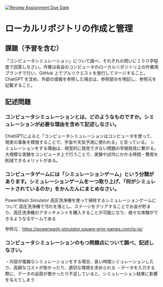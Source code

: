 [![Review Assignment Due Date](https://classroom.github.com/assets/deadline-readme-button-24ddc0f5d75046c5622901739e7c5dd533143b0c8e959d652212380cedb1ea36.svg)](https://classroom.github.com/a/wXVH1iCY)
# ローカルリポジトリの作成と管理

## 課題（予習を含む）

「コンピュータシミュレーション」について調べ、それぞれの問いに１００字程度で回答しなさい。作業は各自のコンピュータのローカルリポジトリ上の作業用ブランチで行い、GitHub 上でプルリクエストを発行してマージすること。ChatGPT を含め、外部の情報を参照した場合は、参照部分を明記し、参照元を記載すること。

## 記述問題

### コンピュータシミュレーションとは、どのようなものですか。シミュレーションが必要な理由を含めて記述しなさい。

ChatGPTによると「コンピュータシミュレーションはコンピュータを使って、現実の事象を模倣することで、宇宙や天気予測に使われる」と言っている。
シミュレーションをする理由は、視覚的に発見できない問題の早期発見に繋がる。大規模な実験をコンピュータ上で行うことで、実験や試作にかかる時間・費用を削減できるメリットがある。

### コンピュータゲームには「シミュレーションゲーム」という分類があります。シミュレーションゲームを一つ取り上げ、「何がシミュレートされているのか」をかんたんにまとめなさい。
PowerWash Simulator 高圧洗浄機を使って掃除するシミュレーションゲームについて
高圧洗浄機で汚れを落とし、ステージをクリアすることでお金が貯まり、高圧洗浄機のアタッチメントを購入することが可能になり、様々な体験ができるようなるゲームである

参照元：https://powerwash-simulator.square-enix-games.com/ja-jp/



### コンピュータシミュレーションのもつ問題点について調べ、記述しなさい。

・内容が複雑なシミュレーションをする場合、長い時間シミュレーションしたり、高額なコストが掛かったり、適切な環境を求められる
・データを入力する際に、データの品質が悪かったり不足していると、シミュレーション結果に影響を与えてしまう